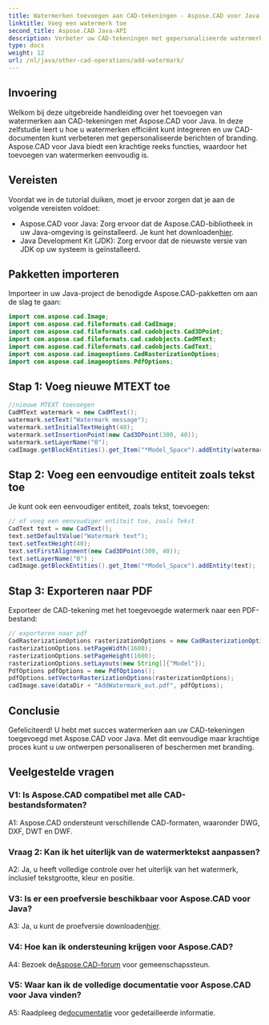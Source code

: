 ```yaml
---
title: Watermerken toevoegen aan CAD-tekeningen - Aspose.CAD voor Java-zelfstudie
linktitle: Voeg een watermerk toe
second_title: Aspose.CAD Java-API
description: Verbeter uw CAD-tekeningen met gepersonaliseerde watermerken met Aspose.CAD voor Java. Volg onze stapsgewijze handleiding voor een naadloze integratie.
type: docs
weight: 12
url: /nl/java/other-cad-operations/add-watermark/
---
```

## Invoering

Welkom bij deze uitgebreide handleiding over het toevoegen van watermerken aan CAD-tekeningen met Aspose.CAD voor Java. In deze zelfstudie leert u hoe u watermerken efficiënt kunt integreren en uw CAD-documenten kunt verbeteren met gepersonaliseerde berichten of branding. Aspose.CAD voor Java biedt een krachtige reeks functies, waardoor het toevoegen van watermerken eenvoudig is.

## Vereisten

Voordat we in de tutorial duiken, moet je ervoor zorgen dat je aan de volgende vereisten voldoet:

-  Aspose.CAD voor Java: Zorg ervoor dat de Aspose.CAD-bibliotheek in uw Java-omgeving is geïnstalleerd. Je kunt het downloaden[hier](https://releases.aspose.com/cad/java/).
- Java Development Kit (JDK): Zorg ervoor dat de nieuwste versie van JDK op uw systeem is geïnstalleerd.

## Pakketten importeren

Importeer in uw Java-project de benodigde Aspose.CAD-pakketten om aan de slag te gaan:

```java
import com.aspose.cad.Image;
import com.aspose.cad.fileformats.cad.CadImage;
import com.aspose.cad.fileformats.cad.cadobjects.Cad3DPoint;
import com.aspose.cad.fileformats.cad.cadobjects.CadMText;
import com.aspose.cad.fileformats.cad.cadobjects.CadText;
import com.aspose.cad.imageoptions.CadRasterizationOptions;
import com.aspose.cad.imageoptions.PdfOptions;
```

## Stap 1: Voeg nieuwe MTEXT toe

```java
//nieuwe MTEXT toevoegen
CadMText watermark = new CadMText();
watermark.setText("Watermark message");
watermark.setInitialTextHeight(40);
watermark.setInsertionPoint(new Cad3DPoint(300, 40));
watermark.setLayerName("0");
cadImage.getBlockEntities().get_Item("*Model_Space").addEntity(watermark);
```

## Stap 2: Voeg een eenvoudige entiteit zoals tekst toe

Je kunt ook een eenvoudiger entiteit, zoals tekst, toevoegen:

```java
// of voeg een eenvoudiger entiteit toe, zoals Tekst
CadText text = new CadText();
text.setDefaultValue("Watermark text");
text.setTextHeight(40);
text.setFirstAlignment(new Cad3DPoint(300, 40));
text.setLayerName("0") ;
cadImage.getBlockEntities().get_Item("*Model_Space").addEntity(text);
```

## Stap 3: Exporteren naar PDF

Exporteer de CAD-tekening met het toegevoegde watermerk naar een PDF-bestand:

```java
// exporteren naar pdf
CadRasterizationOptions rasterizationOptions = new CadRasterizationOptions();
rasterizationOptions.setPageWidth(1600);
rasterizationOptions.setPageHeight(1600);
rasterizationOptions.setLayouts(new String[]{"Model"});
PdfOptions pdfOptions = new PdfOptions();
pdfOptions.setVectorRasterizationOptions(rasterizationOptions);
cadImage.save(dataDir + "AddWatermark_out.pdf", pdfOptions);

```

## Conclusie

Gefeliciteerd! U hebt met succes watermerken aan uw CAD-tekeningen toegevoegd met Aspose.CAD voor Java. Met dit eenvoudige maar krachtige proces kunt u uw ontwerpen personaliseren of beschermen met branding.

## Veelgestelde vragen

### V1: Is Aspose.CAD compatibel met alle CAD-bestandsformaten?

A1: Aspose.CAD ondersteunt verschillende CAD-formaten, waaronder DWG, DXF, DWT en DWF.

### Vraag 2: Kan ik het uiterlijk van de watermerktekst aanpassen?

A2: Ja, u heeft volledige controle over het uiterlijk van het watermerk, inclusief tekstgrootte, kleur en positie.

### V3: Is er een proefversie beschikbaar voor Aspose.CAD voor Java?

 A3: Ja, u kunt de proefversie downloaden[hier](https://releases.aspose.com/).

### V4: Hoe kan ik ondersteuning krijgen voor Aspose.CAD?

 A4: Bezoek de[Aspose.CAD-forum](https://forum.aspose.com/c/cad/19) voor gemeenschapssteun.

### V5: Waar kan ik de volledige documentatie voor Aspose.CAD voor Java vinden?

 A5: Raadpleeg de[documentatie](https://reference.aspose.com/cad/java/) voor gedetailleerde informatie.
